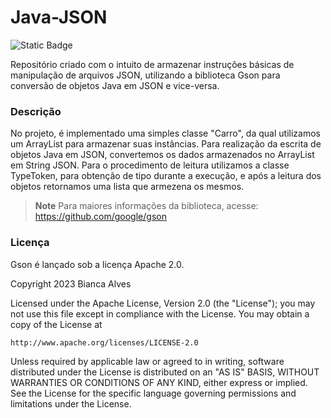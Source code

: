 # Java-JSON
<img alt="Static Badge" src="https://img.shields.io/badge/LICEN%C3%87A-APACHE_2.0-black">

Repositório criado com o intuito de armazenar instruções básicas de manipulação de arquivos JSON, utilizando a biblioteca Gson para conversão de objetos Java em JSON e vice-versa.

### Descrição
No projeto, é implementado uma simples classe "Carro", da qual utilizamos um ArrayList para armazenar suas instâncias. Para realização da escrita de objetos Java em JSON, convertemos os dados armazenados no ArrayList em String JSON. Para o procedimento de leitura utilizamos a classe TypeToken, para obtenção de tipo durante a execução, e após a leitura dos objetos retornamos uma lista que armezena os mesmos.

> **Note**
> Para maiores informações da biblioteca, acesse: https://github.com/google/gson

### Licença
Gson é lançado sob a licença Apache 2.0.

Copyright 2023 Bianca Alves

Licensed under the Apache License, Version 2.0 (the "License");
you may not use this file except in compliance with the License.
You may obtain a copy of the License at

    http://www.apache.org/licenses/LICENSE-2.0

Unless required by applicable law or agreed to in writing, software
distributed under the License is distributed on an "AS IS" BASIS,
WITHOUT WARRANTIES OR CONDITIONS OF ANY KIND, either express or implied.
See the License for the specific language governing permissions and
limitations under the License.
